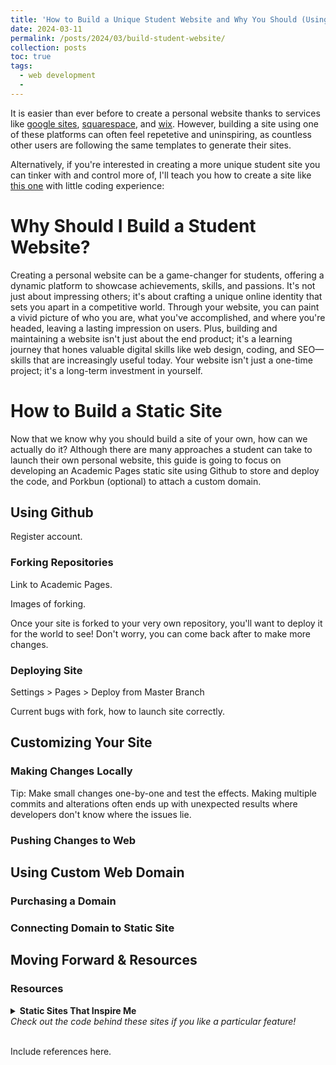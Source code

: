 ```yaml
---
title: 'How to Build a Unique Student Website and Why You Should (Using Academic Pages, a fork of Minimal Mistakes)'
date: 2024-03-11
permalink: /posts/2024/03/build-student-website/
collection: posts
toc: true
tags:
  - web development
  - 
---
```


It is easier than ever before to create a personal website thanks to services like [google sites](https://sites.google.com/new?tgif=d), [squarespace](https://www.squarespace.com/), and [wix](https://www.wix.com/). However, building a site using one of these platforms can often feel repetetive and uninspiring, as countless other users are following the same templates to generate their sites. 

Alternatively, if you're interested in creating a more unique student site you can tinker with and control more of, I'll teach you how to create a site like [this one](www.londonchamberlain.com) with little coding experience:

# Why Should I Build a Student Website?

Creating a personal website can be a game-changer for students, offering a dynamic platform to showcase achievements, skills, and passions. It's not just about impressing others; it's about crafting a unique online identity that sets you apart in a competitive world. Through your website, you can paint a vivid picture of who you are, what you've accomplished, and where you're headed, leaving a lasting impression on users. Plus, building and maintaining a website isn't just about the end product; it's a learning journey that hones valuable digital skills like web design, coding, and SEO—skills that are increasingly useful today. Your website isn't just a one-time project; it's a long-term investment in yourself.

# How to Build a Static Site

Now that we know why you should build a site of your own, how can we actually do it? Although there are many approaches a student can take to launch their own personal website, this guide is going to focus on developing an Academic Pages static site using Github to store and deploy the code, and Porkbun (optional) to attach a custom domain.

## Using Github

Register account.

### Forking Repositories

Link to Academic Pages. 

Images of forking.

Once your site is forked to your very own repository, you'll want to deploy it for the world to see! Don't worry, you can come back after to make more changes.

### Deploying Site

Settings > Pages > Deploy from Master Branch

Current bugs with fork, how to launch site correctly.

## Customizing Your Site

### Making Changes Locally

Tip: Make small changes one-by-one and test the effects. Making multiple commits and alterations often ends up with unexpected results where developers don't know where the issues lie.

### Pushing Changes to Web

## Using Custom Web Domain

### Purchasing a Domain

### Connecting Domain to Static Site

## Moving Forward & Resources

### Resources

<details>
  <summary><b>Static Sites That Inspire Me</b><br>
  <i>Check out the code behind these sites if you like a particular feature!</i>
</summary>
  <br>
  <p>
    <ul>
      <li>Check out Giulio Schinaia's <a href="https://gschinaia.github.io/">academic site</a>. I especially like Giulio's use of the light/dark toggle button.</li>
      <li>Rob Williams' <a href="https://jayrobwilliams.com/">academic site</a> boasts a wealth of static site knowledge for you to dig through. I've implemented so many aspects of Rob's site in my own using his commit history, as well as his posts. Rob's own <a href="https://jayrobwilliams.com/posts/2020/06/academic-website/">post</a> about creating an academic site was the inspiration for this post. Sorry for the theft, Rob.</li>
      <li>Antoine Soetewey's <a href="https://www.socialscienceregistry.org/trials/4740">personal site</a> is elite. His R blog and use of an English/French language toggle are both super fascinating to check out.</li>
    </ul>
</p>
</details>
<br>

Include references here.
